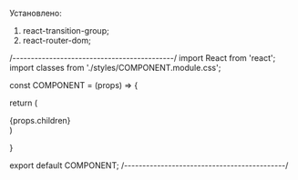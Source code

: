 Установлено:
1) react-transition-group;
2) react-router-dom;

/--------------------------------------------/
import React from 'react';
import classes from './styles/COMPONENT.module.css';

const COMPONENT = (props) => {

  return (
    <div className={classes.COMPONENT}>
      {props.children}
    </div>
  )

}

export default COMPONENT;
/--------------------------------------------/
